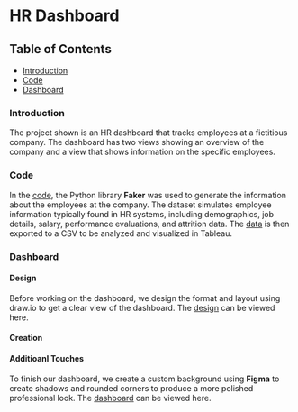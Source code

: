 # HR Dashboard

## Table of Contents
* [Introduction](#introduction)
* [Code](#code)
* [Dashboard](#dashboard)

### Introduction

The project shown is an HR dashboard that tracks employees at a fictitious company. The dashboard has two views showing an overview of the company and a view that shows information on the specific employees. 

### Code

In the [code](https://github.com/jidafan/HR-Dashboard/blob/main/Data%20Generation.ipynb), the Python library **Faker** was used to generate the information about the employees at the company. The dataset simulates employee information typically found in HR systems, including demographics, job details, salary, performance evaluations, and attrition data. The [data](https://github.com/jidafan/HR-Dashboard/blob/main/HumanResources.csv) is then exported to a CSV to be analyzed and visualized in Tableau.

### Dashboard

#### Design

Before working on the dashboard, we design the format and layout using draw.io to get a clear view of the dashboard. The [design](https://github.com/jidafan/HR-Dashboard/blob/main/Dashboard%20HR.drawio.png) can be viewed here.

#### Creation



#### Additioanl Touches

To finish our dashboard, we create a custom background using **Figma** to create shadows and rounded corners to produce a more polished professional look. The [dashboard](https://public.tableau.com/app/profile/scott.duong8287/viz/HRDashboard_17219463577760/HRDashboard) can be viewed here.

